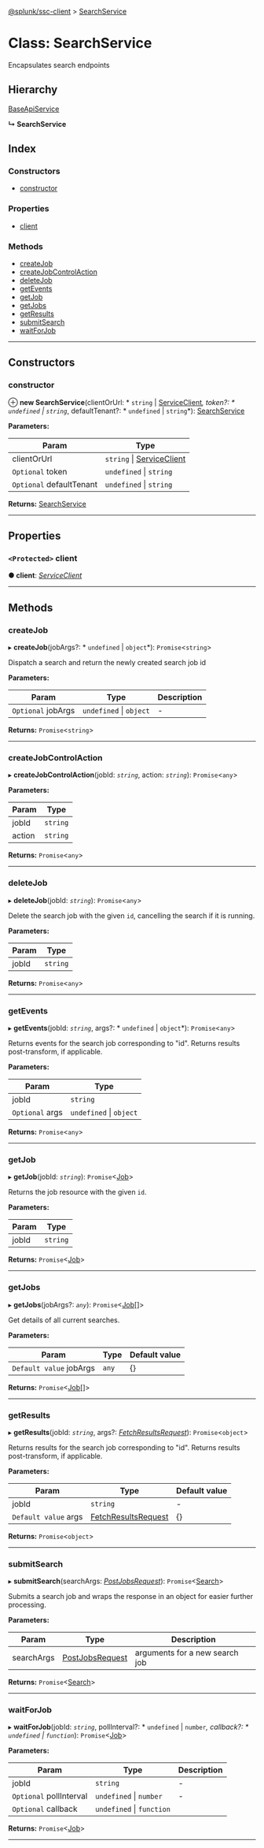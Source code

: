 [@splunk/ssc-client](../README.md) > [SearchService](../classes/searchservice.md)

# Class: SearchService

Encapsulates search endpoints

## Hierarchy

 [BaseApiService](baseapiservice.md)

**↳ SearchService**

## Index

### Constructors

* [constructor](searchservice.md#constructor)

### Properties

* [client](searchservice.md#client)

### Methods

* [createJob](searchservice.md#createjob)
* [createJobControlAction](searchservice.md#createjobcontrolaction)
* [deleteJob](searchservice.md#deletejob)
* [getEvents](searchservice.md#getevents)
* [getJob](searchservice.md#getjob)
* [getJobs](searchservice.md#getjobs)
* [getResults](searchservice.md#getresults)
* [submitSearch](searchservice.md#submitsearch)
* [waitForJob](searchservice.md#waitforjob)

---

## Constructors

<a id="constructor"></a>

###  constructor

⊕ **new SearchService**(clientOrUrl: * `string` &#124; [ServiceClient](serviceclient.md)*, token?: * `undefined` &#124; `string`*, defaultTenant?: * `undefined` &#124; `string`*): [SearchService](searchservice.md)

**Parameters:**

| Param | Type |
| ------ | ------ |
| clientOrUrl |  `string` &#124; [ServiceClient](serviceclient.md)|
| `Optional` token |  `undefined` &#124; `string`|
| `Optional` defaultTenant |  `undefined` &#124; `string`|

**Returns:** [SearchService](searchservice.md)

___

## Properties

<a id="client"></a>

### `<Protected>` client

**● client**: *[ServiceClient](serviceclient.md)*

___

## Methods

<a id="createjob"></a>

###  createJob

▸ **createJob**(jobArgs?: * `undefined` &#124; `object`*): `Promise`<`string`>

Dispatch a search and return the newly created search job id

**Parameters:**

| Param | Type | Description |
| ------ | ------ | ------ |
| `Optional` jobArgs |  `undefined` &#124; `object`|  - |

**Returns:** `Promise`<`string`>

___
<a id="createjobcontrolaction"></a>

###  createJobControlAction

▸ **createJobControlAction**(jobId: *`string`*, action: *`string`*): `Promise`<`any`>

**Parameters:**

| Param | Type |
| ------ | ------ |
| jobId | `string` |
| action | `string` |

**Returns:** `Promise`<`any`>

___
<a id="deletejob"></a>

###  deleteJob

▸ **deleteJob**(jobId: *`string`*): `Promise`<`any`>

Delete the search job with the given `id`, cancelling the search if it is running.

**Parameters:**

| Param | Type |
| ------ | ------ |
| jobId | `string` |

**Returns:** `Promise`<`any`>

___
<a id="getevents"></a>

###  getEvents

▸ **getEvents**(jobId: *`string`*, args?: * `undefined` &#124; `object`*): `Promise`<`any`>

Returns events for the search job corresponding to "id". Returns results post-transform, if applicable.

**Parameters:**

| Param | Type |
| ------ | ------ |
| jobId | `string` |
| `Optional` args |  `undefined` &#124; `object`|

**Returns:** `Promise`<`any`>

___
<a id="getjob"></a>

###  getJob

▸ **getJob**(jobId: *`string`*): `Promise`<[Job](../interfaces/job.md)>

Returns the job resource with the given `id`.

**Parameters:**

| Param | Type |
| ------ | ------ |
| jobId | `string` |

**Returns:** `Promise`<[Job](../interfaces/job.md)>

___
<a id="getjobs"></a>

###  getJobs

▸ **getJobs**(jobArgs?: *`any`*): `Promise`<[Job](../interfaces/job.md)[]>

Get details of all current searches.

**Parameters:**

| Param | Type | Default value |
| ------ | ------ | ------ |
| `Default value` jobArgs | `any` |  {} |

**Returns:** `Promise`<[Job](../interfaces/job.md)[]>

___
<a id="getresults"></a>

###  getResults

▸ **getResults**(jobId: *`string`*, args?: *[FetchResultsRequest](../interfaces/fetchresultsrequest.md)*): `Promise`<`object`>

Returns results for the search job corresponding to "id". Returns results post-transform, if applicable.

**Parameters:**

| Param | Type | Default value |
| ------ | ------ | ------ |
| jobId | `string` | - |
| `Default value` args | [FetchResultsRequest](../interfaces/fetchresultsrequest.md) |  {} |

**Returns:** `Promise`<`object`>

___
<a id="submitsearch"></a>

###  submitSearch

▸ **submitSearch**(searchArgs: *[PostJobsRequest](../interfaces/postjobsrequest.md)*): `Promise`<[Search](search.md)>

Submits a search job and wraps the response in an object for easier further processing.

**Parameters:**

| Param | Type | Description |
| ------ | ------ | ------ |
| searchArgs | [PostJobsRequest](../interfaces/postjobsrequest.md) |  arguments for a new search job |

**Returns:** `Promise`<[Search](search.md)>

___
<a id="waitforjob"></a>

###  waitForJob

▸ **waitForJob**(jobId: *`string`*, pollInterval?: * `undefined` &#124; `number`*, callback?: * `undefined` &#124; `function`*): `Promise`<[Job](../interfaces/job.md)>

**Parameters:**

| Param | Type | Description |
| ------ | ------ | ------ |
| jobId | `string` |  - |
| `Optional` pollInterval |  `undefined` &#124; `number`|  - |
| `Optional` callback |  `undefined` &#124; `function`|   |

**Returns:** `Promise`<[Job](../interfaces/job.md)>

___

